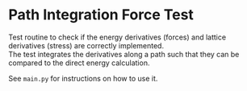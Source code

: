 # Path Integration Force Test

Test routine to check if the energy derivatives (forces) and lattice derivatives (stress) are correctly implemented.  
The test integrates the derivatives along a path such that they can be compared to the direct energy calculation.  

See `main.py` for instructions on how to use it. 
